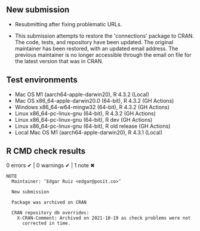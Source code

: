 ## New submission

- Resubmitting after fixing problematic URLs.

- This submission attempts to restore the 'connections' package to CRAN. The
code, tests, and repository have been updated. The original maintainer has been
restored, with an updated email address. The previous maintainer is no longer
accessible through the email on file for the latest version that was in CRAN.

## Test environments

* Mac OS M1 (aarch64-apple-darwin20), R 4.3.2 (Local)
* Mac OS x86_64-apple-darwin20.0 (64-bit), R 4.3.2 (GH Actions)
* Windows x86_64-w64-mingw32 (64-bit), R 4.3.2 (GH Actions)
* Linux x86_64-pc-linux-gnu (64-bit), R 4.3.2 (GH Actions)
* Linux x86_64-pc-linux-gnu (64-bit), R dev (GH Actions)
* Linux x86_64-pc-linux-gnu (64-bit), R old release (GH Actions)
* Local Mac OS M1 (aarch64-apple-darwin20), R 4.3.1 (Local)

## R CMD check results

0 errors ✔ | 0 warnings ✔ | 1 note ✖


```
NOTE
  Maintainer: ‘Edgar Ruiz <edgar@posit.co>’
  
  New submission
  
  Package was archived on CRAN
  
  CRAN repository db overrides:
    X-CRAN-Comment: Archived on 2021-10-19 as check problems were not
      corrected in time.
```
